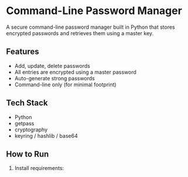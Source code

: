# Command-Line Password Manager

A secure command-line password manager built in Python that stores encrypted passwords and retrieves them using a master key.

## Features
- Add, update, delete passwords
- All entries are encrypted using a master password
- Auto-generate strong passwords
- Command-line only (for minimal footprint)

## Tech Stack
- Python
- getpass
- cryptography
- keyring / hashlib / base64

## How to Run
1. Install requirements:  
